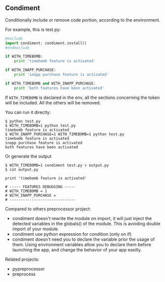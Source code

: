 Condiment
---------

Conditionally include or remove code portion, according to the environment.

For example, this is test.py:
```python
#exclude
import condiment; condiment.install()
#endexclude

if WITH_TIMEBOMB:
    print 'timebomb feature is activated'

if WITH_INAPP_PURCHASE:
    print 'inapp purchase feature is activated'

if WITH_TIMEBOMB and WITH_INAPP_PURCHASE:
    print 'both features have been activated'
```

If `WITH_TIMEBOMB` is declared in the env, all the sections concerning the
token will be included. All the others will be removed.

You can run it directly:

```
$ python test.py
$ WITH_TIMEBOMB=1 python test.py
timebomb feature is activated
$ WITH_INAPP_PURCHASE=1 WITH_TIMEBOMB=1 python test.py
timebomb feature is activated
inapp purchase feature is activated
both features have been activated
```

Or generate the output
```
$ WITH_TIMEBOMB=1 condiment test.py > output.py
$ cat output.py

print 'timebomb feature is activated'

# ----- FEATURES DEBUGGING -----
# WITH_TIMEBOMB = 1
# WITH_INAPP_PURCHASE = 
# ------------------------------
```

Compared to others preprocessor project:

- condiment doesn't rewrite the module on import, it will just inject the
  detected variables in the globals() of the module. This is avoiding double
  import of your module.
- condiment use python expression for condition (only on if)
- condiment doesn't need you to declare the variable prior the usage of them.
  Using environment variables allow you to declare them before launching the
  app, and change the behavior of your app easilly.

Related projects:

- pypreprocessor
- preprocess
